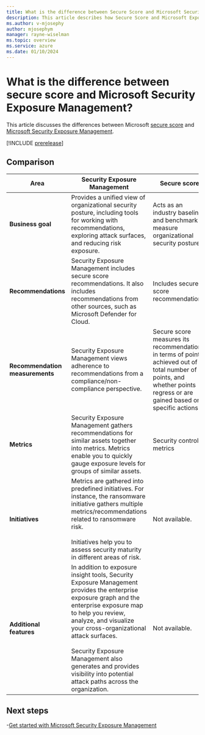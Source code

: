 ```yaml
---
title: What is the difference between Secure Score and Microsoft Security Exposure Management 
description: This article describes how Secure Score and Microsoft Exposure Management are different.
ms.author: v-mjosephy
author: mjosephym
manager: rayne-wiselman
ms.topic: overview
ms.service: azure
ms.date: 01/10/2024
---
```


# What is the difference between secure score and Microsoft Security Exposure Management?

This article discusses the differences between Microsoft [secure score](/microsoft-365/security/defender/microsoft-secure-score.md) and [Microsoft Security Exposure Management](microsoft-security-exposure-management.md).

[!INCLUDE [prerelease](../includes//prerelease.md)]

## Comparison

**Area** | **Security Exposure Management** | **Secure score**
--- | --- | ---
**Business goal** | Provides a unified view of organizational security posture, including tools for working with recommendations, exploring attack surfaces, and reducing risk exposure. | Acts as an industry baseline and benchmark to measure organizational security posture.
**Recommendations** | Security Exposure Management includes secure score recommendations. It also includes recommendations from other sources, such as Microsoft Defender for Cloud. | Includes secure score recommendations.
**Recommendation measurements** | Security Exposure Management views adherence to recommendations from a compliance/non-compliance perspective. | Secure score measures its recommendation in terms of points achieved out of a total number of points, and whether points regress or are gained based on specific actions.
**Metrics** | Security Exposure Management gathers recommendations for similar assets together into metrics. Metrics enable you to quickly gauge exposure levels for groups of similar assets. | Security control metrics
**Initiatives** | Metrics are gathered into predefined initiatives. For instance, the ransomware initiative gathers multiple metrics/recommendations related to ransomware risk.</br></br> Initiatives help you to assess security maturity in different areas of risk. |  Not available.
**Additional features** | In addition to exposure insight tools, Security Exposure Management provides the enterprise exposure graph and the enterprise exposure map to help you review, analyze, and visualize your cross-organizational attack surfaces.</br></br> Security Exposure Management also generates and provides visibility into potential attack paths across the organization. | Not available.

## Next steps

-[Get started with Microsoft Security Exposure Management](get-started-exposure-management.md)